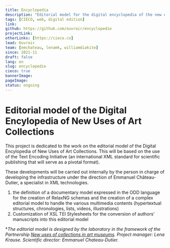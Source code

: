 ```yaml
---
title: Encyclopedia
description: "Editorial model for the digital encyclopedia of the new uses of art collections"
tags: [CIÉCO, web, digital edition]
link:
github: https://github.com/ouvroir/encyclopedie
projectLink:
otherLinks: [https://cieco.co]
lead: Ouvroir
team: [emchateau, lenamk, williamdiakite]
since: 2021-11
draft: false
lang: en
slug: encyclopedie
cieco: true
bannerImage:
pageImage:
status: ongoing
---
```


# Editorial model of the Digital Encylopedia of New Uses of Art Collections

This project is dedicated to the work on the editorial model of the Digital Encylopedia of New Uses of Art Collections. This will be based on the use of the Text Encoding Initiative (an international XML standard for scientific publishing that will serve as a pivotal format).

These developments will be carried out internally by the person in charge of developing the infrastructure under the direction of Emmanuel Château-Dutier, a specialist in XML technologies.

1. the definition of a documentary model expressed in the ODD language for the creation of RelaxNG schemas and the creation of a complex editorial model to handle the various multimedia contents (hypertextual structures, chronologies, lists, videos, illustrations)
2. Customization of XSL TEI Stylesheets for the conversion of authors' manuscripts into this editorial model

\*_The editorial model is designed by the laboratory in the framework of the Partnership [New uses of collections in art museums](https://www.cieco.co). Project manager: Lena Krause. Scientific director: Emmanuel Chateau-Dutier._
